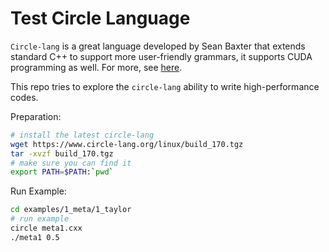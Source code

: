 
# Test Circle Language

`Circle-lang` is a great language developed by Sean Baxter that extends standard C++ to support more user-friendly grammars, it supports CUDA programming as well. For more, see [here](https://www.circle-lang.org/).

This repo tries to explore the `circle-lang` ability to write high-performance codes.

Preparation:
```bash
# install the latest circle-lang
wget https://www.circle-lang.org/linux/build_170.tgz
tar -xvzf build_170.tgz
# make sure you can find it
export PATH=$PATH:`pwd`
```

Run Example:
```bash
cd examples/1_meta/1_taylor
# run example
circle meta1.cxx
./meta1 0.5
```
